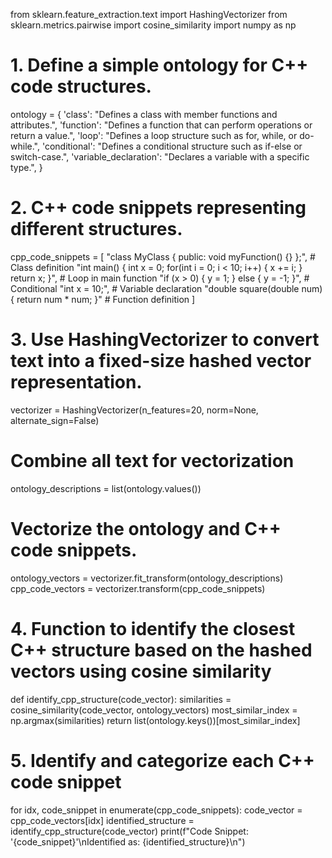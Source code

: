 from sklearn.feature_extraction.text import HashingVectorizer
from sklearn.metrics.pairwise import cosine_similarity
import numpy as np

# 1. Define a simple ontology for C++ code structures.
ontology = {
    'class': "Defines a class with member functions and attributes.",
    'function': "Defines a function that can perform operations or return a value.",
    'loop': "Defines a loop structure such as for, while, or do-while.",
    'conditional': "Defines a conditional structure such as if-else or switch-case.",
    'variable_declaration': "Declares a variable with a specific type.",
}

# 2. C++ code snippets representing different structures.
cpp_code_snippets = [
    "class MyClass { public: void myFunction() {} };",    # Class definition
    "int main() { int x = 0; for(int i = 0; i < 10; i++) { x += i; } return x; }",  # Loop in main function
    "if (x > 0) { y = 1; } else { y = -1; }",   # Conditional
    "int x = 10;",    # Variable declaration
    "double square(double num) { return num * num; }"   # Function definition
]

# 3. Use HashingVectorizer to convert text into a fixed-size hashed vector representation.
vectorizer = HashingVectorizer(n_features=20, norm=None, alternate_sign=False)

# Combine all text for vectorization
ontology_descriptions = list(ontology.values())

# Vectorize the ontology and C++ code snippets.
ontology_vectors = vectorizer.fit_transform(ontology_descriptions)
cpp_code_vectors = vectorizer.transform(cpp_code_snippets)

# 4. Function to identify the closest C++ structure based on the hashed vectors using cosine similarity
def identify_cpp_structure(code_vector):
    similarities = cosine_similarity(code_vector, ontology_vectors)
    most_similar_index = np.argmax(similarities)
    return list(ontology.keys())[most_similar_index]

# 5. Identify and categorize each C++ code snippet
for idx, code_snippet in enumerate(cpp_code_snippets):
    code_vector = cpp_code_vectors[idx]
    identified_structure = identify_cpp_structure(code_vector)
    print(f"Code Snippet: '{code_snippet}'\nIdentified as: {identified_structure}\n")
